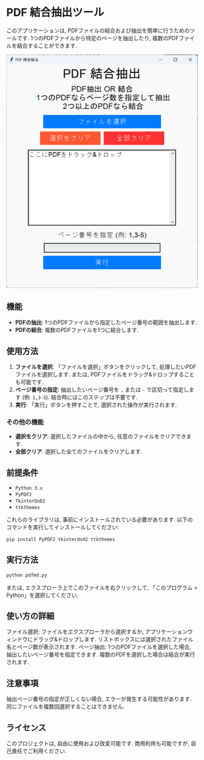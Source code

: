 # PDF 結合抽出ツール

このアプリケーションは, PDFファイルの結合および抽出を簡単に行うためのツールです. 1つのPDFファイルから特定のページを抽出したり, 複数のPDFファイルを結合することができます. 


![アプリのスクリーンショット](./samune.png)

## 機能

- **PDFの抽出**: 1つのPDFファイルから指定したページ番号の範囲を抽出します. 
- **PDFの結合**: 複数のPDFファイルを1つに結合します. 

## 使用方法

1. **ファイルを選択**: 「ファイルを選択」ボタンをクリックして, 処理したいPDFファイルを選択します. または, PDFファイルをドラッグ&ドロップすることも可能です. 
2. **ページ番号の指定**: 抽出したいページ番号を `,` または `-` で区切って指定します (例: `1,3-5`). 結合時にはこのステップは不要です. 
3. **実行**: 「実行」ボタンを押すことで, 選択された操作が実行されます. 

### その他の機能
- **選択をクリア**: 選択したファイルの中から, 任意のファイルをクリアできます. 
- **全部クリア**: 選択した全てのファイルをクリアします. 

## 前提条件

- `Python 3.x`
- `PyPDF2`
- `TkinterDnD2`
- `ttkthemes`

これらのライブラリは, 事前にインストールされている必要があります. 以下のコマンドを実行してインストールしてください:

```bash
pip install PyPDF2 tkinterdnd2 ttkthemes
```

## 実行方法
```bash
python pdfmd.py
```
または, エクスプローラ上でこのファイルを右クリックして, 「このプログラム > Python」を選択してください.
## 使い方の詳細
ファイル選択: ファイルをエクスプローラから選択するか, アプリケーションウィンドウにドラッグ&ドロップします. リストボックスには選択されたファイル名とページ数が表示されます. 
ページ抽出: 1つのPDFファイルを選択した場合, 抽出したいページ番号を指定できます. 複数のPDFを選択した場合は結合が実行されます. 

## 注意事項
抽出ページ番号の指定が正しくない場合, エラーが発生する可能性があります. 
同じファイルを複数回選択することはできません. 


## ライセンス
このプロジェクトは, 自由に使用および改変可能です. 商用利用も可能ですが, 自己責任でご利用ください. 


